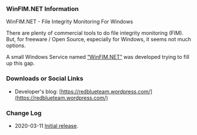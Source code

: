 ### WinFIM.NET Information
WinFIM.NET - File Integrity Monitoring For Windows

There are plenty of commercial tools to do file integrity monitoring (FIM). But, for freeware / Open Source, especially for Windows, it seems not much options.

A small Windows Service named [“WinFIM.NET”](https://github.com/OWASP/www-project-winfim.net) was developed trying to fill up this gap.

### Downloads or Social Links
* Developer's blog: [https://redblueteam.wordpress.com/](https://redblueteam.wordpress.com/)

### Change Log
* 2020-03-11 [Initial release](https://redblueteam.wordpress.com/2020/03/11/winfim-net-windows-file-integrity-monitoring/).

